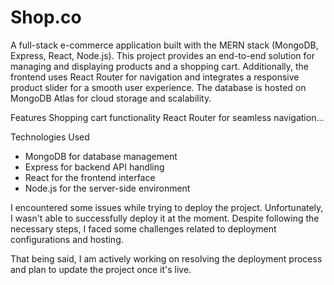 # Shop.co

A full-stack e-commerce application built with the MERN stack (MongoDB, Express, React, Node.js). This project provides an end-to-end solution for managing and displaying products and a shopping cart.
Additionally, the frontend uses React Router for navigation and integrates a responsive product slider for a smooth user experience. The database is hosted on MongoDB Atlas for cloud storage and scalability.

Features
Shopping cart functionality
React Router for seamless navigation...

Technologies Used
- MongoDB for database management
- Express for backend API handling
- React for the frontend interface
- Node.js for the server-side environment

I encountered some issues while trying to deploy the project. Unfortunately, I wasn't able to successfully deploy it at the moment. Despite following the necessary steps, I faced some challenges related to deployment configurations and hosting.

That being said, I am actively working on resolving the deployment process and plan to update the project once it's live.
